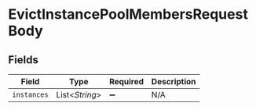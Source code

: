 # EvictInstancePoolMembersRequestBody


## Fields

| Field              | Type               | Required           | Description        |
| ------------------ | ------------------ | ------------------ | ------------------ |
| `instances`        | List<*String*>     | :heavy_minus_sign: | N/A                |